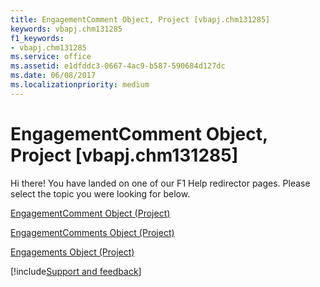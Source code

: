```yaml
---
title: EngagementComment Object, Project [vbapj.chm131285]
keywords: vbapj.chm131285
f1_keywords:
- vbapj.chm131285
ms.service: office
ms.assetid: e1dfddc3-0667-4ac9-b587-590684d127dc
ms.date: 06/08/2017
ms.localizationpriority: medium
---
```



# EngagementComment Object, Project [vbapj.chm131285]

Hi there! You have landed on one of our F1 Help redirector pages. Please select the topic you were looking for below.

[EngagementComment Object (Project)](https://msdn.microsoft.com/library/4ca86b23-f8a2-0939-3cc5-196e72d06f01%28Office.15%29.aspx)

[EngagementComments Object (Project)](https://msdn.microsoft.com/library/6df493a2-5580-f6bc-373e-565ce1be6828%28Office.15%29.aspx)

[Engagements Object (Project)](https://msdn.microsoft.com/library/4986802b-1d53-7bc6-0bc7-6a5b83855628%28Office.15%29.aspx)

[!include[Support and feedback](~/includes/feedback-boilerplate.md)]